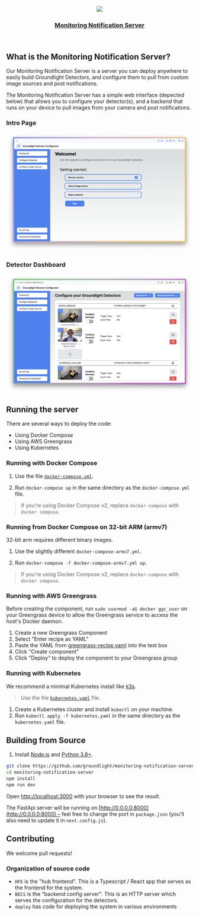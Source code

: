 <p align="center">
  <a href="https://nextjs-fastapi-starter.vercel.app/">
    <img src="https://avatars.githubusercontent.com/u/118213576?s=200&v=4" height="96">
    <h3 align="center">Monitoring Notification Server</h3>
  </a>
</p>

<br/>

## What is the Monitoring Notification Server?

Our Monitoring Notification Server is a server you can deploy anywhere to easily build Groundlight Detectors, and configure them to pull from custom image sources and post notifications.

The Monitoring Notification Server has a simple web interface (depected below) that allows you to configure your detector(s), and a backend that runs on your device to pull images from your camera and post notifications.

### Intro Page

![Intro Page](./images/Groundlight-Docker-Frontpage.png)

### Detector Dashboard

![Detector Dashboard](./images/Groundlight-Detector-Dashboard.png)

## Running the server

There are several ways to deploy the code:

- Using Docker Compose
- Using AWS Greengrass
- Using Kubernetes

### Running with Docker Compose

1. Use the file [`docker-compose.yml`](./deploy/docker-compose.yml). 

2. Run `docker-compose up` in the same directory as the `docker-compose.yml` file.

> If you're using Docker Compose v2, replace `docker-compose` with `docker compose`.

### Running from Docker Compose on 32-bit ARM (armv7)

32-bit arm requires different binary images.

1. Use the slightly different `docker-compose-armv7.yml`.

2. Run `docker-compose -f docker-compose-armv7.yml up`.

> If you're using Docker Compose v2, replace `docker-compose` with `docker compose`.

### Running with AWS Greengrass

Before creating the component, run `sudo usermod -aG docker ggc_user` on your Greengrass device to allow the Greengrass service to access the host's Docker daemon.

1. Create a new Greengrass Component
2. Select "Enter recipe as YAML"
3. Paste the YAML from [greengrass-recipe.yaml](./deploy/greengrass-recipe.yaml) into the text box
4. Click "Create component"
5. Click "Deploy" to deploy the component to your Greengrass group

### Running with Kubernetes

We recommend a minimal Kubernetes install like [k3s](https://k3s.io/).

> Use the file [`kubernetes.yaml`](./deploy/kubernetes.yaml) file.

1. Create a Kubernetes cluster and install `kubectl` on your machine.
2. Run `kubectl apply -f kubernetes.yaml` in the same directory as the `kubernetes.yaml` file.

## Building from Source

1. Install [Node.js](https://nodejs.org/en/download/) and [Python 3.8+](https://www.python.org/downloads/).

```bash
git clone https://github.com/groundlight/monitoring-notification-server
cd monitoring-notification-server
npm install
npm run dev
```

Open [http://localhost:3000](http://localhost:3000) with your browser to see the result.

The FastApi server will be running on [http://0.0.0.0:8000](http://0.0.0.0:8000) – feel free to change the port in `package.json` (you'll also need to update it in `next.config.js`).

## Contributing

We welcome pull requests!

### Organization of source code

- `HFE` is the "hub frontend".  This is a Typescript / React app that serves as the frontend for the system. 
- `BECS` is the "backend config server".  This is an HTTP server which serves the configuration for the detectors.
- `deploy` has code for deploying the system in various environments
